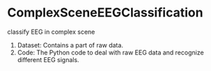 # ComplexSceneEEGClassification
classify EEG in complex scene

1) Dataset:
Contains a part of raw data.
2) Code:
The Python code to deal with raw EEG data and recognize different EEG signals.
